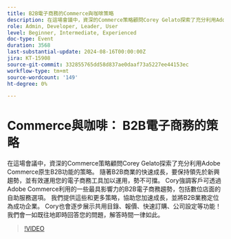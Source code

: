 ```yaml
---
title: B2B電子商務的Commerce與咖啡策略
description: 在這場會議中，資深的Commerce策略顧問Corey Gelato探索了充分利用Adobe Commerce原生B2B功能的策略。
role: Admin, Developer, Leader, User
level: Beginner, Intermediate, Experienced
doc-type: Event
duration: 3568
last-substantial-update: 2024-08-16T00:00:00Z
jira: KT-15908
source-git-commit: 332855765dd58d837ae0daaf73a5227ee44153ec
workflow-type: tm+mt
source-wordcount: '149'
ht-degree: 0%

---
```



# Commerce與咖啡： B2B電子商務的策略

在這場會議中，資深的Commerce策略顧問Corey Gelato探索了充分利用Adobe Commerce原生B2B功能的策略。 隨著B2B商業的快速成長，要保持領先於新興趨勢，並有效運用您的電子商務工具加以運用，勢不可擋。 Cory強調客戶可透過Adobe Commerce利用的一些最具影響力的B2B電子商務趨勢，包括數位店面的自助服務選項。 我們提供這些和更多策略，協助您加速成長，並將B2B業務定位為成功企業。 Cory也會逐步展示共用目錄、報價、快速訂購、公司設定等功能！ 我們會一如既往地即時回答您的問題，解答時間一律如此。

>[!VIDEO](https://video.tv.adobe.com/v/3432604/?learn=on)
